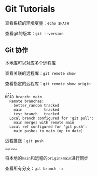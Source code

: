 # Git Tutorials

查看系统的环境变量：`echo $PATH`

查看git的版本：`git --version`

## Git 协作

本地库可以对应多个远程库

查看关联的远程库：`git remote show`

查看指定的远程库：`git remote show origin`

```
...
HEAD branch: main
  Remote branches:
    better_random tracked
    main          tracked
    test_branch   tracked
  Local branch configured for 'git pull':
    main merges with remote main
  Local ref configured for 'git push':
    main pushes to main (up to date)
```

远程推送：`git push`

<img src="/Users/minux/Desktop/minux_programs/Git/GitDemos/figures/git-status.png" alt="git-status" style="zoom:50%;" />


将本地的`main`和远程的`origin/main`进行同步

查看所有分支：`git branch -a`

